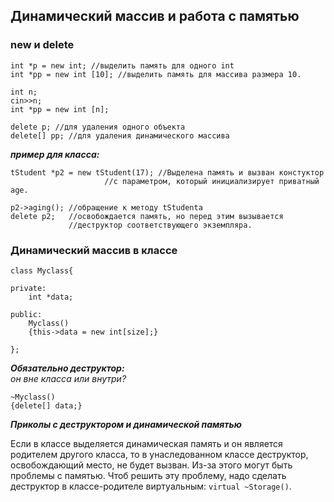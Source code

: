 ## Динамический массив и работа с памятью


### new и delete
```
int *p = new int; //выделить память для одного int
int *pp = new int [10]; //выделить память для массива размера 10.

int n;
cin>>n;
int *pp = new int [n]; 

delete p; //для удаления одного объекта
delete[] pp; //для удаления динамического массива
```



***пример для класса:***
```
tStudent *p2 = new tStudent(17); //Выделена память и вызван констуктор
    				 //с параметром, который инициализирует приватный age.

p2->aging(); //обращение к методу tStudentа
delete p2;   //освобождается память, но перед этим вызывается 
    	     //деструктор соответствующего экземпляра.
```



### Динамический массив в классе
```
class Myclass{

private:
	int *data;

public:
	Myclass()
	{this->data = new int[size];}

};
```



***Обязательно деструктор:***   
*он вне класса или внутри?*
```
~Myclass()
{delete[] data;}
```

***Приколы с деструктором и динамической памятью***    

Если в классе выделяется динамическая память и он является родителем другого класса, то в унаследованном классе деструктор, 
освобождающий место, не будет вызван. Из-за этого могут быть проблемы с памятью. Чтоб решить эту проблему, надо сделать 
деструктор в классе-родителе виртуальным: `virtual ~Storage()`.


